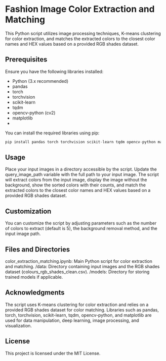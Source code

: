 # Fashion Image Color Extraction and Matching
This Python script utilizes image processing techniques, K-means clustering for color extraction, and matches the extracted colors to the closest color names and HEX values based on a provided RGB shades dataset.

## Prerequisites
Ensure you have the following libraries installed:
- Python (3.x recommended)
- pandas
- torch
- torchvision
- scikit-learn
- tqdm
- opencv-python (cv2)
- matplotlib
- 
You can install the required libraries using pip:
```python
pip install pandas torch torchvision scikit-learn tqdm opencv-python matplotlib
```

## Usage
Place your input images in a directory accessible by the script.
Update the query_image_path variable with the full path to your input image.
The script will extract colors from the input image, display the image without the background, show the sorted colors with their counts, and match the extracted colors to the closest color names and HEX values based on a provided RGB shades dataset.

## Customization
You can customize the script by adjusting parameters such as the number of colors to extract (default is 5), the background removal method, and the input image path.

## Files and Directories
color_extraction_matching.ipynb: Main Python script for color extraction and matching.
/data: Directory containing input images and the RGB shades dataset (colours_rgb_shades_clean.csv).
/models: Directory for storing trained models if applicable.

## Acknowledgments
The script uses K-means clustering for color extraction and relies on a provided RGB shades dataset for color matching.
Libraries such as pandas, torch, torchvision, scikit-learn, tqdm, opencv-python, and matplotlib are used for data manipulation, deep learning, image processing, and visualization.

## License
This project is licensed under the MIT License.

